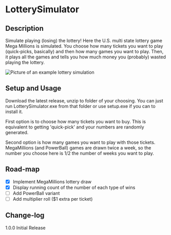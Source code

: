 # LotterySimulator

## Description

Simulate playing (losing) the lottery! Here the U.S. multi state lottery game Mega Millions is simulated. You choose how many tickets you want to play (quick-picks, basically) and then how many games you want to play. Then, it plays all the games and tells you how much money you (probably) wasted playing the lottery.

![Picture of an example lottery simulation](https://i.imgur.com/hfnOx31.png)

## Setup and Usage

Download the latest release, unzip to folder of your choosing. You can just run LotterySimulator.exe from that folder or use setup.exe if you can to install it.

First option is to choose how many tickets you want to buy. This is equivalent to getting 'quick-pick' and your numbers are randomly generated.

Second option is how many games you want to play with those tickets. MegaMillions (and PowerBall) games are drawn twice a week, so the number you choose here is 1/2 the number of weeks you want to play. 

## Road-map

- [X] Implement MegaMillions lottery draw
- [X] Display running count of the number of each type of wins
- [ ] Add PowerBall variant
- [ ] Add multiplier roll ($1 extra per ticket)

## Change-log

1.0.0 Initial Release
